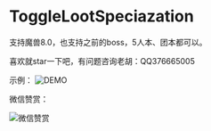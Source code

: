 
# ToggleLootSpeciazation
支持魔兽8.0，也支持之前的boss，5人本、团本都可以。

喜欢就star一下吧，有问题咨询老胡：QQ376665005


示例：
![DEMO](https://github.com/ybhuxiao/ToggleLootSpeciazation/raw/master/media/demo.png)

微信赞赏：

![微信赞赏](https://github.com/ybhuxiao/ToggleLootSpeciazation/raw/master/media/zan.png)